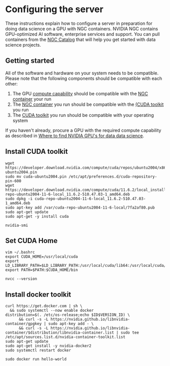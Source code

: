 # Configuring the server

These instructions explain how to configure a server in preparation for doing data science on a GPU with NGC containers. NVIDIA NGC contains GPU-optimized AI software, enterprise services and support. You can pull containers from the [NGC Catalog](https://catalog.ngc.nvidia.com/) that will help you get started with data science projects. 

## Getting started

All of the software and hardware on your system needs to be compatible. Please note that the following components should be compatible with each other:

1. The GPU [compute capability](https://developer.nvidia.com/cuda-gpus) should be compatible with the [NGC container](https://catalog.ngc.nvidia.com/) your run
2. The [NGC container](https://catalog.ngc.nvidia.com/) you run should be compatible with the [(CUDA toolkit](https://developer.nvidia.com/cuda-downloads) you run
3. The [CUDA toolkit](https://developer.nvidia.com/cuda-downloads) you run should be compatible with your operating system

If you haven't already, procure a GPU with the required compute capability as described in [Where to find NVIDIA GPU's for data data science]().

## Install CUDA toolkit

```
wget https://developer.download.nvidia.com/compute/cuda/repos/ubuntu2004/x86_64/cuda-ubuntu2004.pin
sudo mv cuda-ubuntu2004.pin /etc/apt/preferences.d/cuda-repository-pin-600
wget https://developer.download.nvidia.com/compute/cuda/11.6.2/local_installers/cuda-repo-ubuntu2004-11-6-local_11.6.2-510.47.03-1_amd64.deb
sudo dpkg -i cuda-repo-ubuntu2004-11-6-local_11.6.2-510.47.03-1_amd64.deb
sudo apt-key add /var/cuda-repo-ubuntu2004-11-6-local/7fa2af80.pub
sudo apt-get update
sudo apt-get -y install cuda
```

```
nvidia-smi
```

## Set CUDA Home

```
vim ~/.bashrc
export CUDA_HOME=/usr/local/cuda
export LD_LIBRARY_PATH=$LD_LIBRARY_PATH:/usr/local/cuda/lib64:/usr/local/cuda/extras/CUPTI/lib64
export PATH=$PATH:$CUDA_HOME/bin
```

```
nvcc --version
```

## Install docker toolkit

```
curl https://get.docker.com | sh \
  && sudo systemctl --now enable docker
distribution=$(. /etc/os-release;echo $ID$VERSION_ID) \
      && curl -s -L https://nvidia.github.io/libnvidia-container/gpgkey | sudo apt-key add - \
      && curl -s -L https://nvidia.github.io/libnvidia-container/$distribution/libnvidia-container.list | sudo tee /etc/apt/sources.list.d/nvidia-container-toolkit.list
sudo apt-get update
sudo apt-get install -y nvidia-docker2
sudo systemctl restart docker
```

```
sudo docker run hello-world
```
